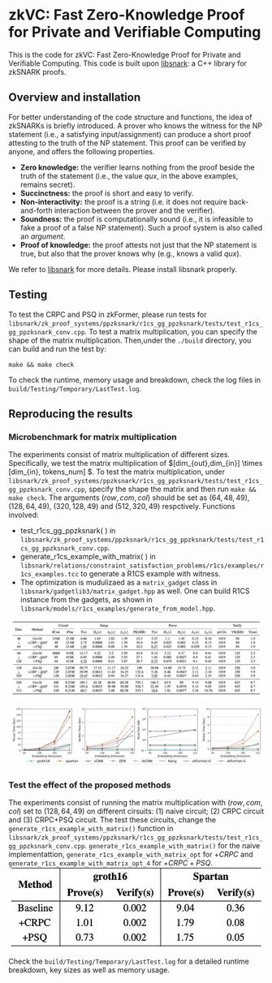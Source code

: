 # zkVC: Fast Zero-Knowledge Proof for Private and Verifiable Computing

This is the code for zkVC: Fast Zero-Knowledge Proof for Private and Verifiable Computing. This code is built upon [libsnark](https://github.com/scipr-lab/libsnark): a C++ library for zkSNARK proofs.

## Overview and installation

For better understanding of the code structure and functions, the idea of zkSNARKs is briefly introduced. A prover who knows the witness for the NP statement (i.e., a satisfying input/assignment) can produce a short proof attesting to the truth of the NP statement. This proof can be verified by anyone, and offers the following properties.

-   __Zero knowledge:__
    the verifier learns nothing from the proof beside the truth of the statement (i.e., the value _qux_, in the above examples, remains secret).
-   __Succinctness:__
    the proof is short and easy to verify.
-   __Non-interactivity:__
    the proof is a string (i.e. it does not require back-and-forth interaction between the prover and the verifier).
-   __Soundness:__
    the proof is computationally sound (i.e., it is infeasible to fake a proof of a false NP statement). Such a proof system is also called an _argument_.
-   __Proof of knowledge:__
    the proof attests not just that the NP statement is true, but also that the
    prover knows why (e.g., knows a valid _qux_).

We refer to [libsnark](https://github.com/scipr-lab/libsnark) for more details. Please install libsnark properly.

## Testing

To test the CRPC and PSQ in zkFormer, please run tests for ```libsnark/zk_proof_systems/ppzksnark/r1cs_gg_ppzksnark/tests/test_r1cs_gg_ppzksnark_conv.cpp```. To test a matrix multiplication, you can specify the shape of the matrix multiplication. Then,under the ```./build``` directory, you can build and run the test by:

    make && make check

To check the runtime, memory usage and breakdown, check the log files in ```build/Testing/Temporary/LastTest.log```.

## Reproducing the results

### Microbenchmark for matrix multiplication
The experiments consist of matrix multiplication of different sizes. Specifically, we test the matrix multiplication of $[dim_{out},dim_{in}] \times [dim_{in}, tokens\_num] $. To test the matrix multiplication, under ```libsnark/zk_proof_systems/ppzksnark/r1cs_gg_ppzksnark/tests/test_r1cs_gg_ppzksnark_conv.cpp```, specify the shape the matrix and then run ```make && make check```. The arguments $(row, com, col)$ should be set as $(64,48,49)$, $(128,64,49)$, $(320,128,49)$ and $(512,320,49)$ respctively. Functions involved:

* test_r1cs_gg_ppzksnark( ) in ```libsnark/zk_proof_systems/ppzksnark/r1cs_gg_ppzksnark/tests/test_r1cs_gg_ppzksnark_conv.cpp```.
* generate_r1cs_example_with_matrix( ) in ```libsnark/relations/constraint_satisfaction_problems/r1cs/examples/r1cs_examples.tcc``` to generate a R1CS example with witness.
* The optimization is mudulizaed as a ```matrix_gadget``` class in ```libsnark/gadgetlib3/matrix_gadget.hpp``` as well. One can build R1CS instance from the gadgets, as shown in ```libsnark/models/r1cs_examples/generate_from_model.hpp```.

![Table 2 in usenix submission](./figure/table2.jpg "MMbench1")

![Figure 7 in ICML submission](./figure/figure7.jpg "MMbench2")

### Test the effect of the proposed methods
The experiments consist of running the matrix multiplication with $(row, com, col)$ set to $(128,64,49)$ on different cirsuits: (1) naive circuit; (2) CRPC circuit and (3) CRPC+PSQ circuit. The test these circuits, change the ```generate_r1cs_example_with_matrix()``` function in ```libsnark/zk_proof_systems/ppzksnark/r1cs_gg_ppzksnark/tests/test_r1cs_gg_ppzksnark_conv.cpp```. ```generate_r1cs_example_with_matrix()``` for the naive implementattion, ```generate_r1cs_example_with_matrix_opt``` for $+CRPC$ and ```generate_r1cs_example_with_matrix_opt_4``` for $+CRPC+PSQ$.
![Table3 in ICML submission](./figure/table3.jpg "MMbench2")

Check the ```build/Testing/Temporary/LastTest.log``` for a detailed runtime breakdown, key sizes as well as memory usage.

<!-- ### End-to-end runtime
The end-to-end runtime is approximated. The component demo code is under ```libsnark/gadgetlib3```. The runtime is computed by runnning each matrix multiplication in the attention module and MLP layer individually. -->

